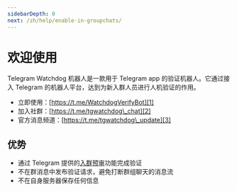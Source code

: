 ```yaml
---
sidebarDepth: 0
next: /zh/help/enable-in-groupchats/
---
```


# 欢迎使用
Telegram Watchdog 机器人是一款用于 Telegram app 的验证机器人。它通过接入 Telegram 的机器人平台，达到为新入群人员进行人机验证的作用。

- 立即使用：[https://t.me/WatchdogVerifyBot][1]
- 加入社群：[https://t.me/tgwatchdog\_chat][2]
- 官方消息频道：[https://t.me/tgwatchdog\_update][3]

## 优势
- 通过 Telegram 提供的[入群预审][4]功能完成验证
- 不在群消息中发布验证请求，避免打断群组聊天的消息流
- 不在自身服务器保存任何信息

[1]:	https://t.me/WatchdogVerifyBot
[2]:	https://t.me/tgwatchdog_chat
[3]:	https://t.me/tgwatchdog_update
[4]:	https://telegram.org/blog/shared-media-scrolling-calendar-join-requests-and-more#join-requests-for-groups-and-channels
